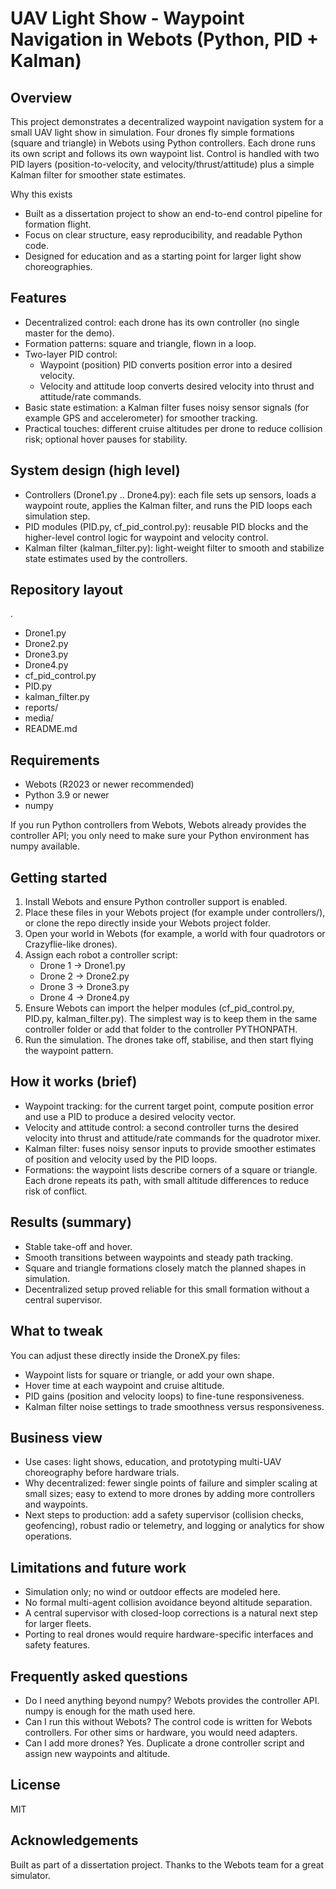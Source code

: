 # UAV Light Show - Waypoint Navigation in Webots (Python, PID + Kalman)

## Overview
This project demonstrates a decentralized waypoint navigation system for a small UAV light show in simulation. Four drones fly simple formations (square and triangle) in Webots using Python controllers. Each drone runs its own script and follows its own waypoint list. Control is handled with two PID layers (position-to-velocity, and velocity/thrust/attitude) plus a simple Kalman filter for smoother state estimates.

Why this exists
- Built as a dissertation project to show an end-to-end control pipeline for formation flight.
- Focus on clear structure, easy reproducibility, and readable Python code.
- Designed for education and as a starting point for larger light show choreographies.

## Features
- Decentralized control: each drone has its own controller (no single master for the demo).
- Formation patterns: square and triangle, flown in a loop.
- Two-layer PID control:
  - Waypoint (position) PID converts position error into a desired velocity.
  - Velocity and attitude loop converts desired velocity into thrust and attitude/rate commands.
- Basic state estimation: a Kalman filter fuses noisy sensor signals (for example GPS and accelerometer) for smoother tracking.
- Practical touches: different cruise altitudes per drone to reduce collision risk; optional hover pauses for stability.

## System design (high level)
- Controllers (Drone1.py .. Drone4.py): each file sets up sensors, loads a waypoint route, applies the Kalman filter, and runs the PID loops each simulation step.
- PID modules (PID.py, cf_pid_control.py): reusable PID blocks and the higher-level control logic for waypoint and velocity control.
- Kalman filter (kalman_filter.py): light-weight filter to smooth and stabilize state estimates used by the controllers.

## Repository layout
.
- Drone1.py
- Drone2.py
- Drone3.py
- Drone4.py
- cf_pid_control.py
- PID.py
- kalman_filter.py
- reports/               
- media/
- README.md

## Requirements
- Webots (R2023 or newer recommended)
- Python 3.9 or newer
- numpy

If you run Python controllers from Webots, Webots already provides the controller API; you only need to make sure your Python environment has numpy available.

## Getting started
1) Install Webots and ensure Python controller support is enabled.
2) Place these files in your Webots project (for example under controllers/), or clone the repo directly inside your Webots project folder.
3) Open your world in Webots (for example, a world with four quadrotors or Crazyflie-like drones).
4) Assign each robot a controller script:
   - Drone 1 -> Drone1.py
   - Drone 2 -> Drone2.py
   - Drone 3 -> Drone3.py
   - Drone 4 -> Drone4.py
5) Ensure Webots can import the helper modules (cf_pid_control.py, PID.py, kalman_filter.py). The simplest way is to keep them in the same controller folder or add that folder to the controller PYTHONPATH.
6) Run the simulation. The drones take off, stabilise, and then start flying the waypoint pattern.

## How it works (brief)
- Waypoint tracking: for the current target point, compute position error and use a PID to produce a desired velocity vector.
- Velocity and attitude control: a second controller turns the desired velocity into thrust and attitude/rate commands for the quadrotor mixer.
- Kalman filter: fuses noisy sensor inputs to provide smoother estimates of position and velocity used by the PID loops.
- Formations: the waypoint lists describe corners of a square or triangle. Each drone repeats its path, with small altitude differences to reduce risk of conflict.

## Results (summary)
- Stable take-off and hover.
- Smooth transitions between waypoints and steady path tracking.
- Square and triangle formations closely match the planned shapes in simulation.
- Decentralized setup proved reliable for this small formation without a central supervisor.

## What to tweak
You can adjust these directly inside the DroneX.py files:
- Waypoint lists for square or triangle, or add your own shape.
- Hover time at each waypoint and cruise altitude.
- PID gains (position and velocity loops) to fine-tune responsiveness.
- Kalman filter noise settings to trade smoothness versus responsiveness.

## Business view
- Use cases: light shows, education, and prototyping multi-UAV choreography before hardware trials.
- Why decentralized: fewer single points of failure and simpler scaling at small sizes; easy to extend to more drones by adding more controllers and waypoints.
- Next steps to production: add a safety supervisor (collision checks, geofencing), robust radio or telemetry, and logging or analytics for show operations.

## Limitations and future work
- Simulation only; no wind or outdoor effects are modeled here.
- No formal multi-agent collision avoidance beyond altitude separation.
- A central supervisor with closed-loop corrections is a natural next step for larger fleets.
- Porting to real drones would require hardware-specific interfaces and safety features.

## Frequently asked questions
- Do I need anything beyond numpy?
  Webots provides the controller API. numpy is enough for the math used here.
- Can I run this without Webots?
  The control code is written for Webots controllers. For other sims or hardware, you would need adapters.
- Can I add more drones?
  Yes. Duplicate a drone controller script and assign new waypoints and altitude.

## License
MIT

## Acknowledgements
Built as part of a dissertation project. Thanks to the Webots team for a great simulator.
